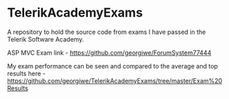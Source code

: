 TelerikAcademyExams
===================

A repository to hold the source code from exams I have passed in the Telerik Software Academy.

ASP MVC Exam link - https://github.com/georgiwe/ForumSystem77444

My exam performance can be seen and compared to the average and top results here - https://github.com/georgiwe/TelerikAcademyExams/tree/master/Exam%20Results
